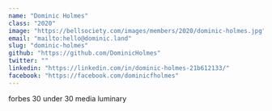 ```yaml
---
name: "Dominic Holmes"
class: "2020"
image: "https://bellsociety.com/images/members/2020/dominic-holmes.jpg"
email: "mailto:hello@dominic.land"
slug: "dominic-holmes"
github: "https://github.com/DominicHolmes"
twitter: ""
linkedin: "https://linkedin.com/in/dominic-holmes-21b612133/"
facebook: "https://facebook.com/dominicfholmes"
---
```

forbes 30 under 30 media luminary